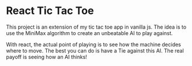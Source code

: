 # React Tic Tac Toe

This project is an extension of my tic tac toe app in vanilla js.  The idea is to 
use the MiniMax algorithm to create an unbeatable AI to play against.

With react, the actual point of playing is to see how the machine decides where
to move.  The best you can do is have a Tie against this AI.  The real payoff
is seeing how an AI thinks!
